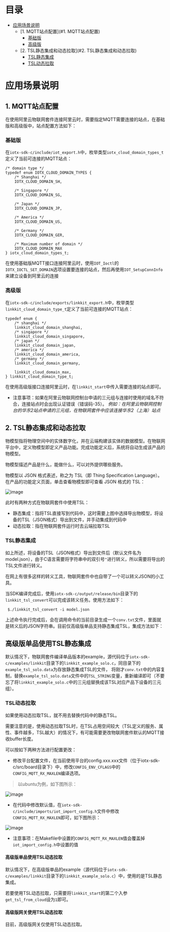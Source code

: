 # <a name="目录">目录</a>
+ [应用场景说明](#应用场景说明)
    * [1. MQTT站点配置](#1. MQTT站点配置)
        - [基础版](#基础版)
        - [高级版](#高级版)
    * [2. TSL静态集成和动态拉取](#2. TSL静态集成和动态拉取)
        - [TSL静态集成](#TSL静态集成)
        - [TSL动态拉取](#TSL动态拉取)

# <a name="应用场景说明">应用场景说明</a>
## <a name="1. MQTT站点配置">1. MQTT站点配置</a>
在使用阿里云物联网套件连接阿里云时，需要指定MQTT需要连接的站点，在基础版和高级版中，站点配置方法如下：

### <a name="基础版">基础版</a>
在`iotx-sdk-c/include/iot_export.h`中，枚举类型`iotx_cloud_domain_types_t`定义了当前可连接的MQTT站点：

    /* domain type */
    typedef enum IOTX_CLOUD_DOMAIN_TYPES {
        /* Shanghai */
        IOTX_CLOUD_DOMAIN_SH,
    
        /* Singapore */
        IOTX_CLOUD_DOMAIN_SG,
    
        /* Japan */
        IOTX_CLOUD_DOMAIN_JP,
    
        /* America */
        IOTX_CLOUD_DOMAIN_US,
    
        /* Germany */
        IOTX_CLOUD_DOMAIN_GER,
    
        /* Maximum number of domain */
        IOTX_CLOUD_DOMAIN_MAX
    } iotx_cloud_domain_types_t;
    
在使用基础版MQTT接口连接阿里云时，使用`IOT_Ioctl`的`IOTX_IOCTL_SET_DOMAIN`选项设置要连接的站点，然后再使用`IOT_SetupConnInfo`来建立设备到阿里云的连接

### <a name="高级版">高级版</a>
在`iotx-sdk-c/include/exports/linkkit_export.h`中，枚举类型`linkkit_cloud_domain_type_t`定义了当前可连接的MQTT站点：

    typedef enum {
        /* shanghai */
        linkkit_cloud_domain_shanghai,
        /* singapore */
        linkkit_cloud_domain_singapore,
        /* japan */
        linkkit_cloud_domain_japan,
        /* america */
        linkkit_cloud_domain_america,
        /* germany */
        linkkit_cloud_domain_germany,
    
        linkkit_cloud_domain_max,
    } linkkit_cloud_domain_type_t;
    
在使用高级版接口连接阿里云时，在`linkkit_start`中传入需要连接的站点即可。

- 注意事项：如果在阿里云物联网控制台申请的三元组与连接时使用的域名不符合，连接站点时会出现认证错误（错误码-35）。
*例如：在阿里云物联网控制台的华东2站点申请的三元组，在物联网套件中应该连接华东2（上海）站点*
            
## <a name="2. TSL静态集成和动态拉取">2. TSL静态集成和动态拉取</a>

物模型指将物理空间中的实体数字化，并在云端构建该实体的数据模型。在物联网平台中，定义物模型即定义产品功能。完成功能定义后，系统将自动生成该产品的物模型。

物模型描述产品是什么，能做什么，可以对外提供哪些服务。

物模型以 JSON 格式表述，称之为 TSL（即 Thing Specification Language）。在产品的功能定义页面，单击查看物模型即可查看 JSON 格式的 TSL：

![image](https://linkkit-export.oss-cn-shanghai.aliyuncs.com/LP-%E4%BA%A7%E5%93%81%E7%AE%A1%E7%90%86-%E4%BA%A7%E5%93%81%E8%AF%A6%E6%83%85-%E7%89%A9%E6%A8%A1%E5%9E%8B.png)

此时有两种方式在物联网套件中使用TSL：

- 静态集成：指将TSL直接写到代码中，这时需要上图中选择导出物模型，将设备的TSL（JSON格式）导出到文件，并手动集成到代码中
- 动态拉取：指在物联网套件运行时去云端拉取TSL

### <a name="TSL静态集成">TSL静态集成</a>
如上所述，将设备的TSL（JSON格式）导出到文件后（默认文件名为model.json），由于C语言需要将字符串中的双引号`"`进行转义，所以需要将导出的TSL文件进行转义。

在网上有很多这样的转义工具，物联网套件中也自带了一个可以转义JSON的小工具。

当SDK编译完成后，使用`iotx-sdk-c/output/release/bin`目录下的`linkkit_tsl_convert`可以完成该转义任务。使用方法如下：

     $./linkkit_tsl_convert -i model.json

上述命令执行完成后，会在调用命令的当前目录生成一个`conv.txt`文件，里面就是转义后的JSON字符串。目前仅高级版单品支持静态集成TSL，集成方法如下：

高级版单品使用TSL静态集成
---
默认情况下，物联网套件编译单品版本的example，源代码位于`iotx-sdk-c/examples/linkkit`目录下的`linkkit_example_solo.c`，同目录下的`example_tsl_solo.data`为存放静态集成TSL的文件，
将刚才`conv.txt`中的内容复制，替换`example_tsl_solo.data`文件中的`TSL_STRING`变量，重新编译即可（不要忘了将`linkkit_example_solo.c`中的三元组替换成该TSL对应产品下设备的三元组）。

### <a name="TSL动态拉取">TSL动态拉取</a>
如果使用动态拉取TSL，就不用去替换代码中的静态TSL。

需要注意的是，使用动态拉取TSL时，在TSL占用空间较大（TSL定义的服务、属性、事件越多，TSL越大）的情况下，有可能需要更改物联网套件默认的MQTT接收buffer长度。

可以按如下两种方法进行配置更改：

- 修改平台配置文件，在当前使用平台的config.xxx.xxx文件（位于iotx-sdk-c/src/board目录下）中，修改`CONFIG_ENV_CFLAGS`中的`CONFIG_MQTT_RX_MAXLEN`编译选项。

> 以ubuntu为例，如下图所示：

![image](https://linkkit-export.oss-cn-shanghai.aliyuncs.com/iotkit-MQTT%E9%BB%98%E8%AE%A4%E6%8E%A5%E6%94%B6%E9%95%BF%E5%BA%A6%E5%9C%A8Makefile%E4%B8%AD%E7%9A%84%E9%85%8D%E7%BD%AE.png)

- 在代码中修改默认值，在`iotx-sdk-c/include/imports/iot_import_config.h`文件中修改`CONFIG_MQTT_RX_MAXLEN`即可，如下图所示：

![image](https://linkkit-export.oss-cn-shanghai.aliyuncs.com/iotkit-MQTT%E9%BB%98%E8%AE%A4%E6%8E%A5%E6%94%B6%E9%95%BF%E5%BA%A6%E5%9C%A8iot_import_config.h%E4%B8%AD%E7%9A%84%E9%85%8D%E7%BD%AE.png)

- 注意事项：在Makefile中设置的`CONFIG_MQTT_RX_MAXLEN`值会覆盖掉`iot_import_config.h`中设置的值

#### <a name="高级版单品使用TSL动态拉取">高级版单品使用TSL动态拉取</a>
默认情况下，在高级版单品的example（源代码位于`iotx-sdk-c/examples/linkkit`目录下的`linkkit_example_solo.c`）中，使用的是TSL静态集成。

若要使用TSL动态拉取，只需要将`linkkit_start`的第二个入参`get_tsl_from_cloud`设为`1`即可。

#### <a name="高级版网关使用TSL动态拉取">高级版网关使用TSL动态拉取</a>
目前，高级版网关仅使用TSL动态拉取。
